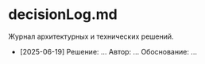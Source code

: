 # decisionLog.md

Журнал архитектурных и технических решений.

- [2025-06-19] Решение: ...
  Автор: ...
  Обоснование: ... 